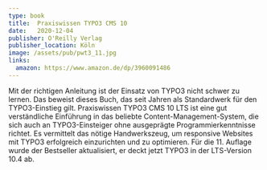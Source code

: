 ```yaml
---
type: book
title:  Praxiswissen TYPO3 CMS 10
date:   2020-12-04
publisher: O'Reilly Verlag
publisher_location: Köln
image: /assets/pub/pwt3_11.jpg
links:
  amazon: https://www.amazon.de/dp/3960091486
---
```


Mit der richtigen Anleitung ist der Einsatz von TYPO3 nicht schwer zu lernen. Das beweist dieses Buch, das seit Jahren als Standardwerk für den TYPO3-Einstieg gilt. Praxiswissen TYPO3 CMS 10 LTS ist eine gut verständliche Einführung in das beliebte Content-Management-System, die sich auch an TYPO3-Einsteiger ohne ausgeprägte Programmierkenntnisse richtet. Es vermittelt das nötige Handwerkszeug, um responsive Websites mit TYPO3 erfolgreich einzurichten und zu optimieren. Für die 11. Auflage wurde der Bestseller aktualisiert, er deckt jetzt TYPO3 in der LTS-Version 10.4 ab.